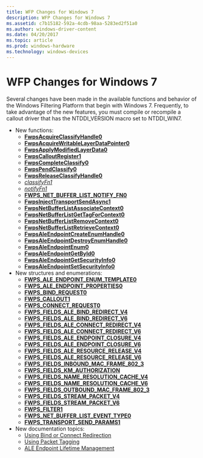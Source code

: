 ```yaml
---
title: WFP Changes for Windows 7
description: WFP Changes for Windows 7
ms.assetid: c7b15182-592a-4cdb-98aa-5283ed2f51a0
ms.author: windows-driver-content
ms.date: 04/20/2017
ms.topic: article
ms.prod: windows-hardware
ms.technology: windows-devices
---
```


# WFP Changes for Windows 7


Several changes have been made in the available functions and behavior of the Windows Filtering Platform that begin with Windows 7. Frequently, to take advantage of the new features, you must compile or recompile a callout driver that has the NTDDI\_VERSION macro set to NTDDI\_WIN7.

-   New functions:
    - [**FwpsAcquireClassifyHandle0**](https://msdn.microsoft.com/library/windows/hardware/ff550085)
    - [**FwpsAcquireWritableLayerDataPointer0**](https://msdn.microsoft.com/library/windows/hardware/ff550087)
    - [**FwpsApplyModifiedLayerData0**](https://msdn.microsoft.com/library/windows/hardware/ff551137)
    - [**FwpsCalloutRegister1**](https://msdn.microsoft.com/library/windows/hardware/ff551143)
    - [**FwpsCompleteClassify0**](https://msdn.microsoft.com/library/windows/hardware/ff551150)
    - [**FwpsPendClassify0**](https://msdn.microsoft.com/library/windows/hardware/ff551197)
    - [**FwpsReleaseClassifyHandle0**](https://msdn.microsoft.com/library/windows/hardware/ff551208)
    - [*classifyFn1*](https://msdn.microsoft.com/library/windows/hardware/ff544893)
    - [*notifyFn1*](https://msdn.microsoft.com/library/windows/hardware/ff568804)
    - [**FWPS\_NET\_BUFFER\_LIST\_NOTIFY\_FN0**](https://msdn.microsoft.com/library/windows/hardware/ff552406)
    - [**FwpsInjectTransportSendAsync1**](https://msdn.microsoft.com/library/windows/hardware/ff551189)
    - [**FwpsNetBufferListAssociateContext0**](https://msdn.microsoft.com/library/windows/hardware/ff551191)
    - [**FwpsNetBufferListGetTagForContext0**](https://msdn.microsoft.com/library/windows/hardware/ff551192)
    - [**FwpsNetBufferListRemoveContext0**](https://msdn.microsoft.com/library/windows/hardware/ff551194)
    - [**FwpsNetBufferListRetrieveContext0**](https://msdn.microsoft.com/library/windows/hardware/ff551196)
    - [**FwpsAleEndpointCreateEnumHandle0**](https://msdn.microsoft.com/library/windows/hardware/ff550089)
    - [**FwpsAleEndpointDestroyEnumHandle0**](https://msdn.microsoft.com/library/windows/hardware/ff550091)
    - [**FwpsAleEndpointEnum0**](https://msdn.microsoft.com/library/windows/hardware/ff551126)
    - [**FwpsAleEndpointGetById0**](https://msdn.microsoft.com/library/windows/hardware/ff551128)
    - [**FwpsAleEndpointGetSecurityInfo0**](https://msdn.microsoft.com/library/windows/hardware/ff551131)
    - [**FwpsAleEndpointSetSecurityInfo0**](https://msdn.microsoft.com/library/windows/hardware/ff551133)
-   New structures and enumerations:
    - [**FWPS\_ALE\_ENDPOINT\_ENUM\_TEMPLATE0**](https://msdn.microsoft.com/library/windows/hardware/ff551216)
    - [**FWPS\_ALE\_ENDPOINT\_PROPERTIES0**](https://msdn.microsoft.com/library/windows/hardware/ff551218)
    - [**FWPS\_BIND\_REQUEST0**](https://msdn.microsoft.com/library/windows/hardware/ff551221)
    - [**FWPS\_CALLOUT1**](https://msdn.microsoft.com/library/windows/hardware/ff551226)
    - [**FWPS\_CONNECT\_REQUEST0**](https://msdn.microsoft.com/library/windows/hardware/ff551231)
    - [**FWPS\_FIELDS\_ALE\_BIND\_REDIRECT\_V4**](https://msdn.microsoft.com/library/windows/hardware/ff551247)
    - [**FWPS\_FIELDS\_ALE\_BIND\_REDIRECT\_V6**](https://msdn.microsoft.com/library/windows/hardware/ff551249)
    - [**FWPS\_FIELDS\_ALE\_CONNECT\_REDIRECT\_V4**](https://msdn.microsoft.com/library/windows/hardware/ff551251)
    - [**FWPS\_FIELDS\_ALE\_CONNECT\_REDIRECT\_V6**](https://msdn.microsoft.com/library/windows/hardware/ff551254)
    - [**FWPS\_FIELDS\_ALE\_ENDPOINT\_CLOSURE\_V4**](https://msdn.microsoft.com/library/windows/hardware/ff551256)
    - [**FWPS\_FIELDS\_ALE\_ENDPOINT\_CLOSURE\_V6**](https://msdn.microsoft.com/library/windows/hardware/ff551258)
    - [**FWPS\_FIELDS\_ALE\_RESOURCE\_RELEASE\_V4**](https://msdn.microsoft.com/library/windows/hardware/ff551269)
    - [**FWPS\_FIELDS\_ALE\_RESOURCE\_RELEASE\_V6**](https://msdn.microsoft.com/library/windows/hardware/ff551272)
    - [**FWPS\_FIELDS\_INBOUND\_MAC\_FRAME\_802\_3**](https://msdn.microsoft.com/library/windows/hardware/ff551291)
    - [**FWPS\_FIELDS\_KM\_AUTHORIZATION**](https://msdn.microsoft.com/library/windows/hardware/ff551312)
    - [**FWPS\_FIELDS\_NAME\_RESOLUTION\_CACHE\_V4**](https://msdn.microsoft.com/library/windows/hardware/ff551316)
    - [**FWPS\_FIELDS\_NAME\_RESOLUTION\_CACHE\_V6**](https://msdn.microsoft.com/library/windows/hardware/ff551320)
    - [**FWPS\_FIELDS\_OUTBOUND\_MAC\_FRAME\_802\_3**](https://msdn.microsoft.com/library/windows/hardware/ff551334)
    - [**FWPS\_FIELDS\_STREAM\_PACKET\_V4**](https://msdn.microsoft.com/library/windows/hardware/ff552379)
    - [**FWPS\_FIELDS\_STREAM\_PACKET\_V6**](https://msdn.microsoft.com/library/windows/hardware/ff552383)
    - [**FWPS\_FILTER1**](https://msdn.microsoft.com/library/windows/hardware/ff552389)
    - [**FWPS\_NET\_BUFFER\_LIST\_EVENT\_TYPE0**](https://msdn.microsoft.com/library/windows/hardware/ff552403)
    - [**FWPS\_TRANSPORT\_SEND\_PARAMS1**](https://msdn.microsoft.com/library/windows/hardware/ff552423)
-   New documentation topics:
    - [Using Bind or Connect Redirection](using-bind-or-connect-redirection.md)
    - [Using Packet Tagging](using-packet-tagging.md)
    - [ALE Endpoint Lifetime Management](ale-endpoint-lifetime-management.md)

 

 





